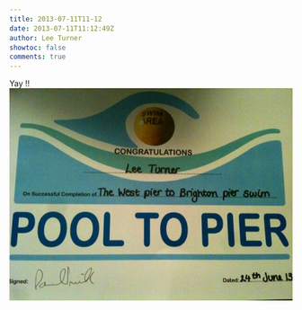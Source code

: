 ```yaml
---
title: 2013-07-11T11-12
date: 2013-07-11T11:12:49Z
author: Lee Turner
showtoc: false
comments: true
---
```


Yay !! ![](/img/x//355283529426411520-BO44fNZCIAMfjLm.jpg)

